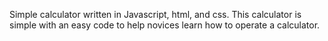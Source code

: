 Simple calculator written in Javascript, html, and css.
This calculator is simple with an easy code to help novices learn how to operate a calculator.
